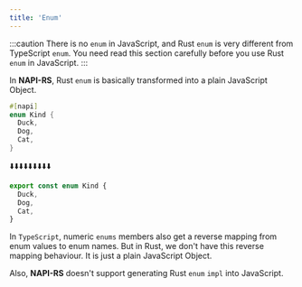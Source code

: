 ```yaml
---
title: 'Enum'
---
```


:::caution
There is no `enum` in JavaScript, and Rust `enum` is very different from TypeScript `enum`. You need read this section carefully before you use Rust `enum` in JavaScript.
:::

In **NAPI-RS**, Rust `enum` is basically transformed into a plain JavaScript Object.

```rust title=lib.rs
#[napi]
enum Kind {
  Duck,
  Dog,
  Cat,
}
```

⬇️⬇️⬇️⬇️⬇️⬇️⬇️⬇️⬇️

```ts title=index.d.ts
export const enum Kind {
  Duck,
  Dog,
  Cat,
}
```

In `TypeScript`, numeric `enums` members also get a reverse mapping from enum values to enum names. But in Rust, we don't have this reverse mapping behaviour. It is just a plain JavaScript Object.

Also, **NAPI-RS** doesn't support generating Rust `enum` `impl` into JavaScript.
